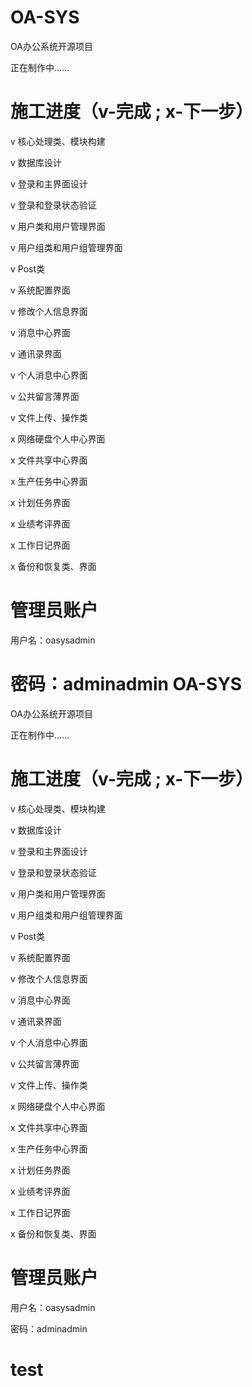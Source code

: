 OA-SYS
======

OA办公系统开源项目

正在制作中……

施工进度（v-完成 ; x-下一步）
======
v 核心处理类、模块构建

v 数据库设计

v 登录和主界面设计

v 登录和登录状态验证

v 用户类和用户管理界面

v 用户组类和用户组管理界面

v Post类

v 系统配置界面

v 修改个人信息界面

v 消息中心界面

v 通讯录界面

v 个人消息中心界面

v 公共留言薄界面

v 文件上传、操作类

x 网络硬盘个人中心界面

x 文件共享中心界面

x 生产任务中心界面

x 计划任务界面

x 业绩考评界面

x 工作日记界面

x 备份和恢复类、界面


管理员账户
======

用户名：oasysadmin

密码：adminadmin
OA-SYS
======

OA办公系统开源项目

正在制作中……

施工进度（v-完成 ; x-下一步）
======
v 核心处理类、模块构建

v 数据库设计

v 登录和主界面设计

v 登录和登录状态验证

v 用户类和用户管理界面

v 用户组类和用户组管理界面

v Post类

v 系统配置界面

v 修改个人信息界面

v 消息中心界面

v 通讯录界面

v 个人消息中心界面

v 公共留言薄界面

v 文件上传、操作类

x 网络硬盘个人中心界面

x 文件共享中心界面

x 生产任务中心界面

x 计划任务界面

x 业绩考评界面

x 工作日记界面

x 备份和恢复类、界面


管理员账户
======

用户名：oasysadmin

密码：adminadmin

test
=======
